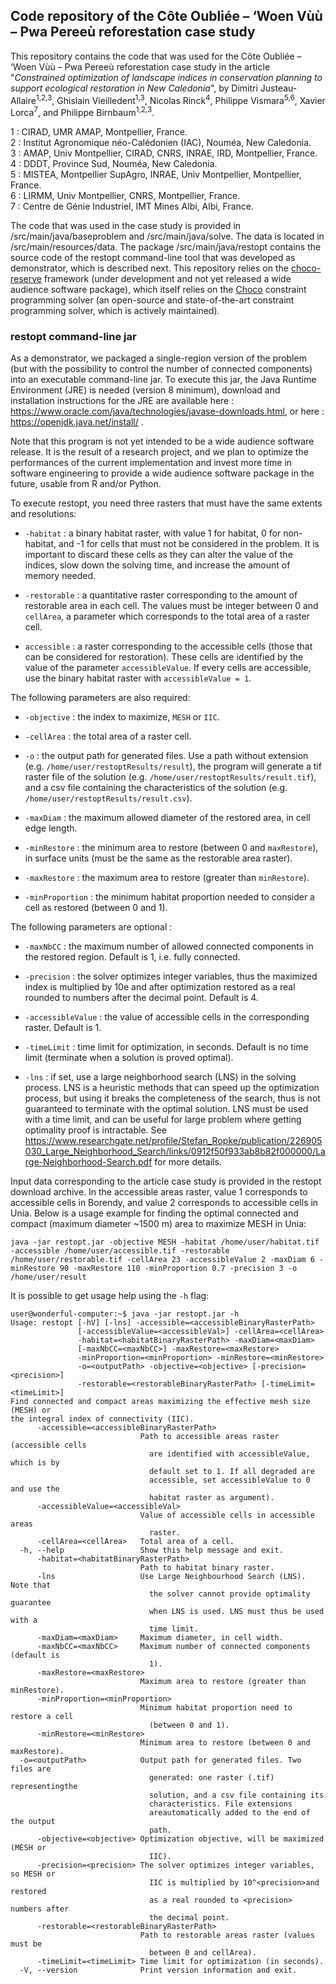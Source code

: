 ## Code repository of the Côte Oubliée – ‘Woen Vùù – Pwa Pereeù reforestation case study

This repository contains the code that was used for the Côte Oubliée – ‘Woen Vùù – Pwa Pereeù reforestation case study in the article "*Constrained optimization of landscape indices in conservation planning to support ecological restoration in New Caledonia*", by Dimitri Justeau-Allaire<sup>1,2,3</sup>, Ghislain Vieilledent<sup>1,3</sup>, Nicolas Rinck<sup>4</sup>, Philippe Vismara<sup>5,6</sup>, Xavier Lorca<sup>7</sup>, and Philippe Birnbaum<sup>1,2,3</sup>.

1 : CIRAD, UMR AMAP, Montpellier, France.\
2 : Institut Agronomique néo-Calédonien (IAC), Nouméa, New Caledonia.\
3 : AMAP, Univ Montpellier, CIRAD, CNRS, INRAE, IRD, Montpellier, France.\
4 : DDDT, Province Sud, Nouméa, New Caledonia.\
5 : MISTEA, Montpellier SupAgro, INRAE, Univ Montpellier, Montpellier, France.\
6 : LIRMM, Univ Montpellier, CNRS, Montpellier, France.\
7 : Centre de Génie Industriel, IMT Mines Albi, Albi, France.

The code that was used in the case study is provided in /src/main/java/baseproblem and /src/main/java/solve. The data is located in /src/main/resources/data. The package /src/main/java/restopt contains the source code of the restopt command-line tool that was developed as demonstrator, which is described next. This repository relies on the [choco-reserve](https://github.com/dimitri-justeau/choco-reserve) framework (under development and not yet released a wide audience software package), which itself relies on the [Choco](https://github.com/chocoteam/choco-solver) constraint programming solver (an open-source and state-of-the-art constraint programming solver, which is actively maintained). 

### restopt command-line jar 

As a demonstrator, we packaged a single-region version of the problem (but with the possibility to control the number of connected components) into an executable command-line jar. To execute this jar, the Java Runtime Environment (JRE) is needed (version 8 minimum), download and installation instructions for the JRE are available here : https://www.oracle.com/java/technologies/javase-downloads.html, or here : https://openjdk.java.net/install/ .

Note that this program is not yet intended to be a wide audience software release. It is the result of a research project, and we plan to optimize the performances of the current implementation and invest more time in software engineering to provide a wide audience software package in the future, usable from R and/or Python.

To execute restopt, you need three rasters that must have the same extents and resolutions:

  - `-habitat` : a binary habitat raster, with value 1 for habitat, 0 for non-habitat, and -1 for cells that must not be considered in the problem. It is important to discard these cells as they can alter the value of the indices, slow down the solving time, and increase the amount of memory needed.
   
  - `-restorable` : a quantitative raster corresponding to the amount of restorable area in each cell. The values must be integer between 0 and `cellArea`, a parameter which corresponds to the total area of a raster cell.
   
  - `accessible` : a raster corresponding to the accessible cells (those that can be considered for restoration). These cells are identified by the value of the parameter `accessibleValue`. If every cells are accessible, use the binary habitat raster with `accessibleValue = 1`.

The following parameters are also required:

  - `-objective` : the index to maximize, `MESH` or `IIC`.
  
  - `-cellArea` : the total area of a raster cell.
  
  - `-o` : the output path for generated files. Use a path without extension (e.g. `/home/user/restoptResults/result`), the program will generate a tif raster file of the solution (e.g. `/home/user/restoptResults/result.tif`), and a csv file containing the characteristics of the solution (e.g. `/home/user/restoptResults/result.csv`).
  
  - `-maxDiam` : the maximum allowed diameter of the restored area, in cell edge length.
  
  - `-minRestore` : the minimum area to restore (between 0 and `maxRestore`), in surface units (must be the same as the restorable area raster).
  
  - `-maxRestore` : the maximum area to restore (greater than `minRestore`).
  
  - `-minProportion` : the minimum habitat proportion needed to consider a cell as restored (between 0 and 1).
  
The following parameters are optional :

  - `-maxNbCC` : the maximum number of allowed connected components in the restored region. Default is 1, i.e. fully connected.
  
  - `-precision` : the solver optimizes integer variables, thus the maximized index is multiplied by 10e<precision> and after optimization restored as a real rounded to <precision> numbers after the decimal point. Default is 4.
  
  - `-accessibleValue` : the value of accessible cells in the corresponding raster. Default is 1.
  
  - `-timeLimit` : time limit for optimization, in seconds. Default is no time limit (terminate when a solution is proved optimal).
  
  - `-lns` : if set, use a large neighborhood search (LNS) in the solving process. LNS is a heuristic methods that can speed up the optimization process, but using it breaks the completeness of the search, thus is not guaranteed to terminate with the optimal solution. LNS must be used with a time limit, and can be useful for large problem where getting optimality proof is intractable. See https://www.researchgate.net/profile/Stefan_Ropke/publication/226905030_Large_Neighborhood_Search/links/0912f50f933ab8b82f000000/Large-Neighborhood-Search.pdf for more details.

Input data corresponding to the article case study is provided in the restopt download archive. In the accessible areas raster, value 1 corresponds to accessible cells in Borendy, and value 2 corresponds to accessible cells in Unia. Below is a usage example for finding the optimal connected and compact (maximum diameter ~1500 m) area to maximize MESH in Unia:

    java -jar restopt.jar -objective MESH -habitat /home/user/habitat.tif -accessible /home/user/accessible.tif -restorable /home/user/restorable.tif -cellArea 23 -accessibleValue 2 -maxDiam 6 -minRestore 90 -maxRestore 110 -minProportion 0.7 -precision 3 -o /home/user/result

It is possible to get usage help using the `-h` flag:

```shell
user@wonderful-computer:~$ java -jar restopt.jar -h
Usage: restopt [-hV] [-lns] -accessible=<accessibleBinaryRasterPath>
               [-accessibleValue=<accessibleVal>] -cellArea=<cellArea>
               -habitat=<habitatBinaryRasterPath> -maxDiam=<maxDiam>
               [-maxNbCC=<maxNbCC>] -maxRestore=<maxRestore>
               -minProportion=<minProportion> -minRestore=<minRestore>
               -o=<outputPath> -objective=<objective> [-precision=<precision>]
               -restorable=<restorableBinaryRasterPath> [-timeLimit=<timeLimit>]
Find connected and compact areas maximizing the effective mesh size (MESH) or
the integral index of connectivity (IIC).
      -accessible=<accessibleBinaryRasterPath>
                             Path to accessible areas raster (accessible cells
                               are identified with accessibleValue, which is by
                               default set to 1. If all degraded are
                               accessible, set accessibleValue to 0 and use the
                               habitat raster as argument).
      -accessibleValue=<accessibleVal>
                             Value of accessible cells in accessible areas
                               raster.
      -cellArea=<cellArea>   Total area of a cell.
  -h, --help                 Show this help message and exit.
      -habitat=<habitatBinaryRasterPath>
                             Path to habitat binary raster.
      -lns                   Use Large Neighbourhood Search (LNS). Note that
                               the solver cannot provide optimality guarantee
                               when LNS is used. LNS must thus be used with a
                               time limit.
      -maxDiam=<maxDiam>     Maximum diameter, in cell width.
      -maxNbCC=<maxNbCC>     Maximum number of connected components (default is
                               1).
      -maxRestore=<maxRestore>
                             Maximum area to restore (greater than minRestore).
      -minProportion=<minProportion>
                             Minimum habitat proportion need to restore a cell
                               (between 0 and 1).
      -minRestore=<minRestore>
                             Minimum area to restore (between 0 and maxRestore).
  -o=<outputPath>            Output path for generated files. Two files are
                               generated: one raster (.tif) representingthe
                               solution, and a csv file containing its
                               characteristics. File extensions
                               areautomatically added to the end of the output
                               path.
      -objective=<objective> Optimization objective, will be maximized (MESH or
                               IIC).
      -precision=<precision> The solver optimizes integer variables, so MESH or
                               IIC is multiplied by 10^<precision>and restored
                               as a real rounded to <precision> numbers after
                               the decimal point.
      -restorable=<restorableBinaryRasterPath>
                             Path to restorable areas raster (values must be
                               between 0 and cellArea).
      -timeLimit=<timeLimit> Time limit for optimization (in seconds).
  -V, --version              Print version information and exit.
```